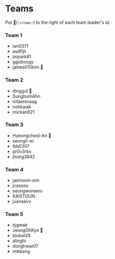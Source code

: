 # Teams

Put :crown:(```:crown:```) to the right of each team leader's id.

### Team 1
- ian0371
- asdfljh
- jmpark81
- ggoboogy
- james010kim :crown:

### Team 2
- dinggul :crown:
- SungbumAhn
- mfaerevaag
- nohkwak
- mickan921

### Team 3
- Hyeongcheol-An :crown:
- seongil-wi
- lbh0307
- pr0v3rbs
- jhong3842

### Team 4
- jaemoon-sim
- jcassou
- seungwonwoo
- KAISTGUN
- juanaevv

### Team 5
- bjgwak
- JeongOhKye :crown:
- blukat29
- alinghi
- donghwan17
- mikkang
